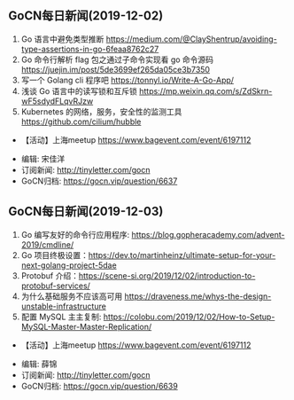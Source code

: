 ## GoCN每日新闻(2019-12-02)

1. Go 语言中避免类型推断 https://medium.com/@ClayShentrup/avoiding-type-assertions-in-go-6feaa8762c27
2. Go 命令行解析 flag 包之通过子命令实现看 go 命令源码 https://juejin.im/post/5de3699ef265da05ce3b7350
3. 写一个 Golang cli 程序吧 https://tonnyl.io/Write-A-Go-App/
4. 浅谈 Go 语言中的读写锁和互斥锁 https://mp.weixin.qq.com/s/ZdSkrn-wF5sdydFLqvRJzw
5. Kubernetes 的网络，服务，安全性的监测工具 https://github.com/cilium/hubble 

* 【活动】上海meetup https://www.bagevent.com/event/6197112

- 编辑: 宋佳洋
- 订阅新闻: http://tinyletter.com/gocn
- GoCN归档: https://gocn.vip/question/6637

## GoCN每日新闻(2019-12-03)

1. Go 编写友好的命令行应用程序: https://blog.gopheracademy.com/advent-2019/cmdline/
2. Go 项目终极设置：https://dev.to/martinheinz/ultimate-setup-for-your-next-golang-project-5dae
3. Protobuf 介绍：https://scene-si.org/2019/12/02/introduction-to-protobuf-services/ 
4. 为什么基础服务不应该高可用 https://draveness.me/whys-the-design-unstable-infrastructure
5. 配置 MySQL 主主复制: https://colobu.com/2019/12/02/How-to-Setup-MySQL-Master-Master-Replication/

* 【活动】上海meetup https://www.bagevent.com/event/6197112

- 编辑: 薛锦 
- 订阅新闻: http://tinyletter.com/gocn
- GoCN归档: https://gocn.vip/question/6639
